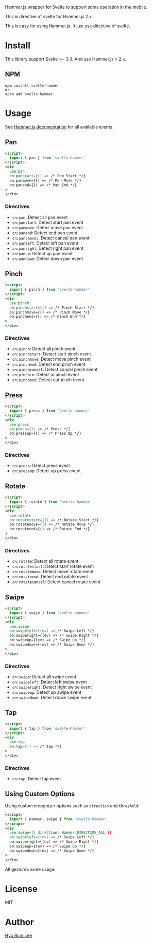 Hammer.js wrapper for Svelte to support some operation in the mobile.

This is directive of svelte for Hammer.js 2.x.

This is easy for using Hammer.js. It just use directive of svelte.

# Install

This library support Svelte >= 3.0. And use Hammer.js > 2.x.

## NPM

```
npm install svelte-hammer
or
yarn add svelte-hammer
```

# Usage

See [Hammer.js documentation](http://hammerjs.github.io/getting-started/) for all available events.

## Pan

```html
<script>
  import { pan } from 'svelte-hammer'
</script>
<div
  use:pan
  on:panstart={() => /* Pan Start */}
  on:panmove={() => /* Pan Move */}
  on:panend={() => /* Pan End */}
>
</div>
```

### Directives

- `on:pan`: Detect all pan event
- `on:panstart`: Detect start pan event
- `on:panmove`: Detect move pan event
- `on:panend`: Detect end pan event
- `on:pancancel`: Detect cancel pan event
- `on:panleft`: Detect left pan event
- `on:panright`: Detect right pan event
- `on:panup`: Detect up pan event
- `on:pandown`: Detect down pan event

## Pinch

```html
<script>
  import { pinch } from 'svelte-hammer'
</script>
<div
  use:pinch
  on:pinchstart={() => /* Pinch Start */}
  on:pinchmove={() => /* Pinch Move */}
  on:pinchend={() => /* Pinch End */}
>
</div>
```

### Directives

- `on:pinch`: Detect all pinch event
- `on:pinchstart`: Detect start pinch event
- `on:pinchmove`: Detect move pinch event
- `on:pinchend`: Detect end pinch event
- `on:pinchcancel`: Detect cancel pinch event
- `on:pinchin`: Detect in pinch event
- `on:pinchout`: Detect out pinch event

## Press

```html
<script>
  import { press } from 'svelte-hammer'
</script>
<div
  use:press
  on:press={() => /* Press */}
  on:pressup={() => /* Press Up */}
>
</div>
```

### Directives

- `on:press`: Detect press event
- `on:pressup`: Detect up press event

## Rotate

```html
<script>
  import { rotate } from 'svelte-hammer'
</script>
<div
  use:rotate
  on:rotatestart={() => /* Rotate Start */}
  on:rotatemove={() => /* Rotate Move */}
  on:rotateend={() => /* Rotate End */}
>
</div>
```

### Directives

- `on:rotate`: Detect all rotate event
- `on:rotatestart`: Detect start rotate event
- `on:rotatemove`: Detect move rotate event
- `on:rotateend`: Detect end rotate event
- `on:rotatecancel`: Detect cancel rotate event

## Swipe

```html
<script>
  import { swipe } from 'svelte-hammer'
</script>
<div
  use:swipe
  on:swipeleft={(ev) => /* Swipe Left */}
  on:swiperight={(ev) => /* Swipe Right */}
  on:swipeup={(ev) => /* Swipe Up */}
  on:swipedown={(ev) => /* Swipe Down */}
>
</div>
```

### Directives

- `on:swipe`: Detect all swipe event
- `on:swipeleft`: Detect left swipe event
- `on:swiperight`: Detect right swipe event
- `on:swipeup`: Detect up swipe event
- `on:swipedown`: Detect down swipe event

## Tap

```html
<script>
  import { tap } from 'svelte-hammer'
</script>
<div
  use:tap
  on:tap={() => /* Tap */}
>
</div>
```

### Directives

- `on:tap`: Detect tap event

## Using Custom Options

Using custom recognizer options such as `direction` and `threshold`:

```html
<script>
  import { Hammer, swipe } from 'svelte-hammer'
</script>
<div
  use:swipe={{ direction: Hammer.DIRECTION_ALL }}
  on:swipeleft={(ev) => /* Swipe Left */}
  on:swiperight={(ev) => /* Swipe Right */}
  on:swipeup={(ev) => /* Swipe Up */}
  on:swipedown={(ev) => /* Swipe Down */}
>
</div>
```

All gestures same usage.

# License
MIT

# Author
[Hyo Bum Lee](https://beomy.github.io/)
